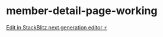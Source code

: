 # member-detail-page-working

[Edit in StackBlitz next generation editor ⚡️](https://stackblitz.com/~/github.com/Krisgoku/member-detail-page-working)